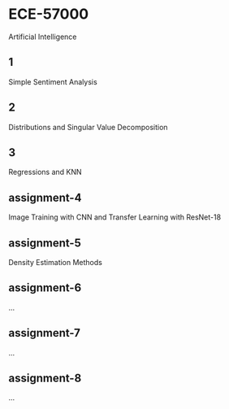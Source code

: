 # ECE-57000
Artificial Intelligence

## 1
Simple Sentiment Analysis

## 2
Distributions and Singular Value Decomposition

## 3
Regressions and KNN

## assignment-4
Image Training with CNN and Transfer Learning with ResNet-18

## assignment-5
Density Estimation Methods

## assignment-6
...

## assignment-7
...

## assignment-8
...
